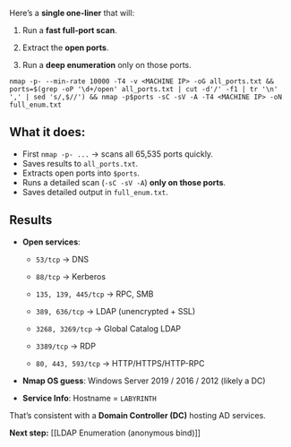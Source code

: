Here’s a **single one-liner** that will:

1. Run a **fast full-port scan**.

2. Extract the **open ports**.

3. Run a **deep enumeration** only on those ports.

```
nmap -p- --min-rate 10000 -T4 -v <MACHINE IP> -oG all_ports.txt && ports=$(grep -oP '\d+/open' all_ports.txt | cut -d'/' -f1 | tr '\n' ',' | sed 's/,$//') && nmap -p$ports -sC -sV -A -T4 <MACHINE IP> -oN full_enum.txt
```

## What it does:

- First `nmap -p- ...` → scans all 65,535 ports quickly.
- Saves results to `all_ports.txt`.
- Extracts open ports into `$ports`.
- Runs a detailed scan (`-sC -sV -A`) **only on those ports**.
- Saves detailed output in `full_enum.txt`.

## Results

- **Open services**:
    
    - `53/tcp` → DNS
        
    - `88/tcp` → Kerberos
        
    - `135, 139, 445/tcp` → RPC, SMB
        
    - `389, 636/tcp` → LDAP (unencrypted + SSL)
        
    - `3268, 3269/tcp` → Global Catalog LDAP
        
    - `3389/tcp` → RDP
        
    - `80, 443, 593/tcp` → HTTP/HTTPS/HTTP-RPC
        
- **Nmap OS guess**: Windows Server 2019 / 2016 / 2012 (likely a DC)
    
- **Service Info**: Hostname = `LABYRINTH`


That’s consistent with a **Domain Controller (DC)** hosting AD services.

**Next step:** [[LDAP Enumeration (anonymous bind)]]
